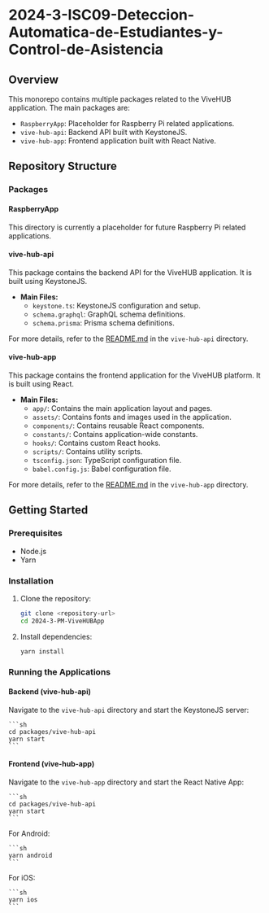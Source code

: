 # 2024-3-ISC09-Deteccion-Automatica-de-Estudiantes-y-Control-de-Asistencia

## Overview

This monorepo contains multiple packages related to the ViveHUB application. The main packages are:

- `RaspberryApp`: Placeholder for Raspberry Pi related applications.
- `vive-hub-api`: Backend API built with KeystoneJS.
- `vive-hub-app`: Frontend application built with React Native.

## Repository Structure

### Packages

#### RaspberryApp

This directory is currently a placeholder for future Raspberry Pi related applications.

#### vive-hub-api

This package contains the backend API for the ViveHUB application. It is built using KeystoneJS.

- **Main Files:**
  - `keystone.ts`: KeystoneJS configuration and setup.
  - `schema.graphql`: GraphQL schema definitions.
  - `schema.prisma`: Prisma schema definitions.

For more details, refer to the [README.md](packages/vive-hub-api/README.md) in the `vive-hub-api` directory.

#### vive-hub-app

This package contains the frontend application for the ViveHUB platform. It is built using React.

- **Main Files:**
  - `app/`: Contains the main application layout and pages.
  - `assets/`: Contains fonts and images used in the application.
  - `components/`: Contains reusable React components.
  - `constants/`: Contains application-wide constants.
  - `hooks/`: Contains custom React hooks.
  - `scripts/`: Contains utility scripts.
  - `tsconfig.json`: TypeScript configuration file.
  - `babel.config.js`: Babel configuration file.

For more details, refer to the [README.md](packages/vive-hub-app/README.md) in the `vive-hub-app` directory.

## Getting Started

### Prerequisites

- Node.js
- Yarn

### Installation

1. Clone the repository:
    ```sh
    git clone <repository-url>
    cd 2024-3-PM-ViveHUBApp
    ```

2. Install dependencies:
    ```sh
    yarn install
    ```

### Running the Applications

#### Backend (vive-hub-api)

Navigate to the `vive-hub-api` directory and start the KeystoneJS server:

    ```sh
    cd packages/vive-hub-api
    yarn start
    ```

#### Frontend (vive-hub-app)

Navigate to the `vive-hub-app` directory and start the React Native App:

    ```sh
    cd packages/vive-hub-api
    yarn start
    ```

For Android:

    ```sh
    yarn android
    ```
For iOS:

    ```sh
    yarn ios
    ```